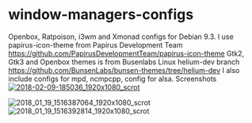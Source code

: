 # window-managers-configs
 Openbox, Ratpoison, i3wm and Xmonad configs for Debian 9.3. I use papirus-icon-theme from Papirus Development Team https://github.com/PapirusDevelopmentTeam/papirus-icon-theme
 Gtk2, Gtk3 and Openbox themes is from Busenlabs Linux helium-dev branch https://github.com/BunsenLabs/bunsen-themes/tree/helium-dev
I also include configs for mpd, ncmpcpp, config for alsa.
Screenshots
<a href='https://postimg.org/image/xztbei0ix/' target='_blank'><img src='https://s20.postimg.org/xztbei0ix/2018-02-09-185036_1920x1080_scrot.png' border='0' alt='2018-02-09-185036_1920x1080_scrot'/></a>

<img src="https://image.ibb.co/eDhL9G/2018_01_19_1516387064_1920x1080_scrot.png" alt="2018_01_19_1516387064_1920x1080_scrot" border="0">

<img src="https://image.ibb.co/efOoDb/2018_01_19_1516392814_1920x1080_scrot.png" alt="2018_01_19_1516392814_1920x1080_scrot" border="0">
